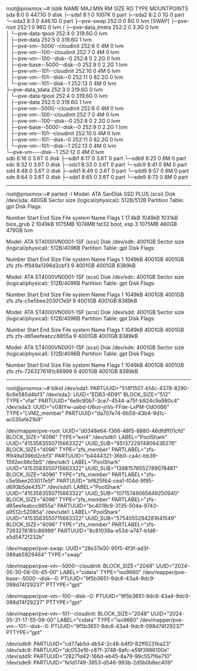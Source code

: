 root@proxmox:~# lsblk
NAME                            MAJ:MIN RM   SIZE RO TYPE MOUNTPOINTS
sda                               8:0    0 447.1G  0 disk 
├─sda1                            8:1    0  1007K  0 part 
├─sda2                            8:2    0     1G  0 part 
└─sda3                            8:3    0 446.1G  0 part 
  ├─pve-swap                    252:0    0     8G  0 lvm  [SWAP]
  ├─pve-root                    252:1    0    96G  0 lvm  /
  ├─pve-data_tmeta              252:2    0   3.3G  0 lvm  
  │ └─pve-data-tpool            252:4    0 319.6G  0 lvm  
  │   ├─pve-data                252:5    0 319.6G  1 lvm  
  │   ├─pve-vm--5000--cloudinit 252:6    0     4M  0 lvm  
  │   ├─pve-vm--100--cloudinit  252:7    0     4M  0 lvm  
  │   ├─pve-vm--100--disk--0    252:8    0   2.2G  0 lvm  
  │   ├─pve-base--5000--disk--0 252:9    0   2.2G  1 lvm  
  │   ├─pve-vm--101--cloudinit  252:10   0     4M  0 lvm  
  │   ├─pve-vm--101--disk--0    252:11   0  82.2G  0 lvm  
  │   └─pve-vm--101--disk--1    252:13   0     4M  0 lvm  
  ├─pve-data_tdata              252:3    0 319.6G  0 lvm  
  │ └─pve-data-tpool            252:4    0 319.6G  0 lvm  
  │   ├─pve-data                252:5    0 319.6G  1 lvm  
  │   ├─pve-vm--5000--cloudinit 252:6    0     4M  0 lvm  
  │   ├─pve-vm--100--cloudinit  252:7    0     4M  0 lvm  
  │   ├─pve-vm--100--disk--0    252:8    0   2.2G  0 lvm  
  │   ├─pve-base--5000--disk--0 252:9    0   2.2G  1 lvm  
  │   ├─pve-vm--101--cloudinit  252:10   0     4M  0 lvm  
  │   ├─pve-vm--101--disk--0    252:11   0  82.2G  0 lvm  
  │   └─pve-vm--101--disk--1    252:13   0     4M  0 lvm  
  └─pve-vm----disk--1           252:12   0     4M  0 lvm  
sdb                               8:16   0   3.6T  0 disk 
├─sdb1                            8:17   0   3.6T  0 part 
└─sdb9                            8:25   0     8M  0 part 
sdc                               8:32   0   3.6T  0 disk 
├─sdc1                            8:33   0   3.6T  0 part 
└─sdc9                            8:41   0     8M  0 part 
sdd                               8:48   0   3.6T  0 disk 
├─sdd1                            8:49   0   3.6T  0 part 
└─sdd9                            8:57   0     8M  0 part 
sde                               8:64   0   3.6T  0 disk 
├─sde1                            8:65   0   3.6T  0 part 
└─sde9                            8:73   0     8M  0 part

*************************************************************

root@proxmox:~# parted -l
Model: ATA SanDisk SSD PLUS (scsi)
Disk /dev/sda: 480GB
Sector size (logical/physical): 512B/512B
Partition Table: gpt
Disk Flags: 

Number  Start   End     Size    File system  Name  Flags
 1      17.4kB  1049kB  1031kB                     bios_grub
 2      1049kB  1075MB  1074MB  fat32              boot, esp
 3      1075MB  480GB   479GB                      lvm


Model: ATA ST4000VN0001-1SF (scsi)
Disk /dev/sdb: 4001GB
Sector size (logical/physical): 512B/4096B
Partition Table: gpt
Disk Flags: 

Number  Start   End     Size    File system  Name                  Flags
 1      1049kB  4001GB  4001GB  zfs          zfs-ff949a1396d2cbf3
 9      4001GB  4001GB  8389kB


Model: ATA ST4000VN0001-1SF (scsi)
Disk /dev/sdc: 4001GB
Sector size (logical/physical): 512B/4096B
Partition Table: gpt
Disk Flags: 

Number  Start   End     Size    File system  Name                  Flags
 1      1049kB  4001GB  4001GB  zfs          zfs-c5e5bee203017e5f
 9      4001GB  4001GB  8389kB


Model: ATA ST4000VN0001-1SF (scsi)
Disk /dev/sdd: 4001GB
Sector size (logical/physical): 512B/4096B
Partition Table: gpt
Disk Flags: 

Number  Start   End     Size    File system  Name                  Flags
 1      1049kB  4001GB  4001GB  zfs          zfs-d65eefeabcc8855a
 9      4001GB  4001GB  8389kB


Model: ATA ST4000VN0001-1SF (scsi)
Disk /dev/sde: 4001GB
Sector size (logical/physical): 512B/4096B
Partition Table: gpt
Disk Flags: 

Number  Start   End     Size    File system  Name                  Flags
 1      1049kB  4001GB  4001GB  zfs          zfs-7263276181c86999
 9      4001GB  4001GB  8389kB

*************************************************************

 root@proxmox:~# blkid
/dev/sda1: PARTUUID="514f1507-b14c-4378-8290-6c6e585d4bf3"
/dev/sda2: UUID="EDB3-6D91" BLOCK_SIZE="512" TYPE="vfat" PARTUUID="6e9c90b7-3ce7-4544-a75f-b924c9a980c4"
/dev/sda3: UUID="vG8tYw-uabd-U6uo-jnVs-FFde-LxPM-OdO0B6" TYPE="LVM2_member" PARTUUID="da707e74-6b59-43b4-9d1c-ac535afe21b9"

/dev/mapper/pve-root: UUID="d0348e64-f366-48f5-8880-46dfdff01cfd" BLOCK_SIZE="4096" TYPE="ext4"
/dev/sdb1: LABEL="PoolShark" UUID="4153583550715663322" UUID_SUB="6513722974806436276" BLOCK_SIZE="4096" TYPE="zfs_member" PARTLABEL="zfs-ff949a1396d2cbf3" PARTUUID="b4444321-36b0-ca4c-bb39-1592ec68c5b5"
/dev/sdc1: LABEL="PoolShark" UUID="4153583550715663322" UUID_SUB="13981576552789078481" BLOCK_SIZE="4096" TYPE="zfs_member" PARTLABEL="zfs-c5e5bee203017e5f" PARTUUID="bf625f64-cea1-f04d-9f95-d693b5de4357"
/dev/sdd1: LABEL="PoolShark" UUID="4153583550715663322" UUID_SUB="10715749065649250940" BLOCK_SIZE="4096" TYPE="zfs_member" PARTLABEL="zfs-d65eefeabcc8855a" PARTUUID="bc4019c9-3135-504a-9743-a9512c52085a"
/dev/sde1: LABEL="PoolShark" UUID="4153583550715663322" UUID_SUB="5754055294281641549" BLOCK_SIZE="4096" TYPE="zfs_member" PARTLABEL="zfs-7263276181c86999" PARTUUID="8c81039a-e53d-a747-b1d6-a5d5472f232b"

/dev/mapper/pve-swap: UUID="28e37e00-95f5-4f3f-ad3f-086ab5929464" TYPE="swap"

/dev/mapper/pve-vm--5000--cloudinit: BLOCK_SIZE="2048" UUID="2024-05-30-08-05-45-00" LABEL="cidata" TYPE="iso9660"
/dev/mapper/pve-base--5000--disk--0: PTUUID="9f5b3651-9dc6-43a4-9dc9-098d74f29237" PTTYPE="gpt"

/dev/mapper/pve-vm--100--disk--0: PTUUID="9f5b3651-9dc6-43a4-9dc9-098d74f29237" PTTYPE="gpt"

/dev/mapper/pve-vm--101--cloudinit: BLOCK_SIZE="2048" UUID="2024-05-31-17-55-06-00" LABEL="cidata" TYPE="iso9660"
/dev/mapper/pve-vm--101--disk--0: PTUUID="9f5b3651-9dc6-43a4-9dc9-098d74f29237" PTTYPE="gpt"

/dev/sdb9: PARTUUID="cd77ab5d-db54-2c48-b4f0-82ff6231ba23"
/dev/sdc9: PARTUUID="dc053e16-c87f-3748-8afc-e59f3986100e"
/dev/sdd9: PARTUUID="28271d42-166d-eb45-8a79-99c557f6e710"
/dev/sde9: PARTUUID="fe1d1749-3853-d546-993b-2d5b0b8ec409"
